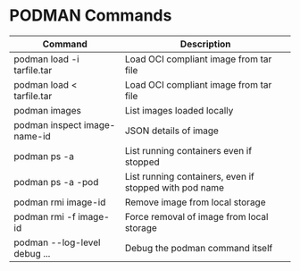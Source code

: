 # PODMAN Commands

| Command | Description |
| ----------- | ------- |
| podman load -i tarfile.tar | Load OCI compliant image from tar file |
| podman load < tarfile.tar | Load OCI compliant image from tar file |
| podman images | List images loaded locally |
| podman inspect image-name-id | JSON details of image |
| podman ps -a | List running containers even if stopped |
| podman ps -a -pod | List running containers, even if stopped with pod name |
| podman rmi image-id | Remove image from local storage |
| podman rmi -f image-id | Force removal of image from local storage |
| podman --log-level debug ... | Debug the podman command itself |
